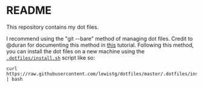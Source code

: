 # README

This repository contains my dot files.

I recommend using the "git --bare" method of managing dot files. Credit to
@duran for documenting this method in [this][1] tutorial. Following this
method, you can install the dot files on a new machine using the
[`.dotfiles/install.sh`][2] script like so:
```
curl https://raw.githubusercontent.com/lewistg/dotfiles/master/.dotfiles/install.sh | bash
```

[1]: https://www.atlassian.com/git/tutorials/dotfiles
[2]: ../.dotfiles/install.sh

